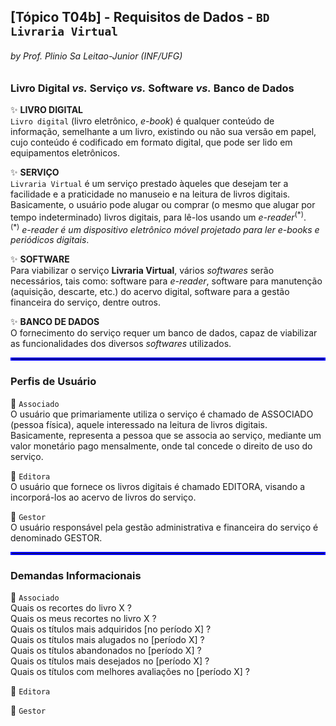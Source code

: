 ## [Tópico T04b] - Requisitos de Dados - `BD Livraria Virtual`
###### *by Prof. Plinio Sa Leitao-Junior (INF/UFG)*

### Livro Digital _vs._ Serviço _vs._ Software _vs._ Banco de Dados

:sparkles: **LIVRO DIGITAL**<br>
`Livro digital` (livro eletrônico, _e-book_) é qualquer conteúdo de informação, semelhante a um livro, existindo ou não sua versão em papel, cujo conteúdo é codificado em formato digital, que pode ser lido em equipamentos eletrônicos.

:sparkles: **SERVIÇO**<br>
`Livraria Virtual` é um serviço prestado àqueles que desejam ter a facilidade e a praticidade no manuseio e na leitura de livros digitais. Basicamente, o usuário pode alugar ou comprar (o mesmo que alugar por tempo indeterminado) livros digitais, para lê-los usando um _e-reader_<sup>(\*)</sup>.<br>
<sup>(\*)</sup> _e-reader é um dispositivo eletrônico móvel projetado para ler e-books e periódicos digitais_.

:sparkles: **SOFTWARE**<br>
Para viabilizar o serviço **Livraria Virtual**, vários _softwares_ serão necessários, tais como: software para _e-reader_, software para manutenção (aquisição, descarte, etc.) do acervo digital, software para a gestão financeira do serviço, dentre outros.

:sparkles: **BANCO DE DADOS**<br>
O fornecimento do serviço requer um banco de dados, capaz de viabilizar as funcionalidades dos diversos _softwares_ utilizados.

<hr style="border:2px solid blue">

### Perfis de Usuário

:star2: `Associado`<br>
O usuário que primariamente utiliza o serviço é chamado de ASSOCIADO (pessoa física), aquele interessado na leitura de livros digitais. Basicamente, representa a pessoa que se associa ao serviço, mediante um valor monetário pago mensalmente, onde tal concede o direito de uso do serviço.

:star2: `Editora`<br>
O usuário que fornece os livros digitais é chamado EDITORA, visando a incorporá-los ao acervo de livros do serviço.

:star2: `Gestor`<br>
O usuário responsável pela gestão administrativa e financeira do serviço é denominado GESTOR.

<hr style="border:2px solid blue">

### Demandas Informacionais

:star2: `Associado`<br>
Quais os recortes do livro X ?<br>
Quais os meus recortes no livro X ?<br>
Quais os títulos mais adquiridos [no período X] ?<br>
Quais os títulos mais alugados no [período X] ?<br>
Quais os títulos abandonados no [período X] ?<br>
Quais os títulos mais desejados no [período X] ?<br>
Quais os títulos com melhores avaliações no [período X] ?<br>

:star2: `Editora`<br>

:star2: `Gestor`<br>
